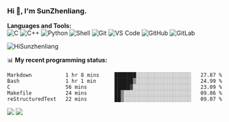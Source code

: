 
### Hi 👋, I'm SunZhenliang.



**Languages and Tools:**  
![C](https://img.shields.io/badge/-00599C?style=flat-square&logo=c&logoColor=white)
![C++](https://img.shields.io/badge/-C++-00599C?style=flat-square&logo=c%2B%2B&logoColor=white)
![Python](https://img.shields.io/badge/-Python-8fcfd1?style=flat-square&logo=Python)
![Shell](https://img.shields.io/badge/-Shell-blasck?style=flat-square&logo=Shell)
![Git](https://img.shields.io/badge/-Git-black?style=flat-square&logo=git)
![VS Code](https://img.shields.io/badge/-VS%20Code-007ACC?style=flat-square&logo=visual-studio-code)
![GitHub](https://img.shields.io/badge/-GitHub-181717?style=flat-square&logo=github)
![GitLab](https://img.shields.io/badge/-GitLab-FCA121?style=flat-square&logo=gitlab)

<img   src="https://github-readme-stats.vercel.app/api?username=HiSunzhenliang&count_private=true&show_icons=true" alt="HiSunzhenliang" />

📊 **My recent programming status:**
<!--START_SECTION:waka-->
```text
Markdown           1 hr 8 mins     ███████░░░░░░░░░░░░░░░░░░   27.87 % 
Bash               1 hr 1 min      ██████▒░░░░░░░░░░░░░░░░░░   24.99 % 
C                  56 mins         █████▓░░░░░░░░░░░░░░░░░░░   23.09 % 
Makefile           24 mins         ██▒░░░░░░░░░░░░░░░░░░░░░░   09.86 % 
reStructuredText   22 mins         ██▒░░░░░░░░░░░░░░░░░░░░░░   09.07 % 
```
<!--END_SECTION:waka-->
[![](https://img.shields.io/ubuntu/v/ubuntu-wallpapers)](https://kubuntu.org/)
![](https://visitor-badge.glitch.me/badge?page_id=HiSunzhenliang.readme)


